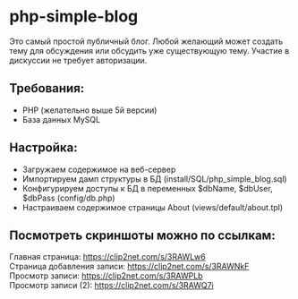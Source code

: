 # php-simple-blog
Это самый простой публичный блог. Любой желающий может создать тему для обсуждения или обсудить уже существующую тему.
Участие в дискуссии не требует авторизации.

## Требования:
- PHP (желательно выше 5й версии)
- База данных MySQL

## Настройка:
- Загружаем содержимое на веб-сервер
- Импортируем дамп структуры в БД (install/SQL/php_simple_blog.sql)
- Конфигурируем доступы к БД в переменных $dbName, $dbUser, $dbPass (config/db.php)
- Настраиваем содержимое страницы About (views/default/about.tpl)

## Посмотреть скриншоты можно по ссылкам:
Главная страница: <https://clip2net.com/s/3RAWLw6><br>
Страница добавления записи: <https://clip2net.com/s/3RAWNkF><br>
Просмотр записи: <https://clip2net.com/s/3RAWPLb><br>
Просмотр записи (2): <https://clip2net.com/s/3RAWQ7i><br>
